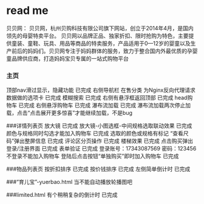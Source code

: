 ﻿# read me

贝贝网：
	贝贝网，杭州贝购科技有限公司旗下网站，创立于2014年4月，是国内领先的母婴特卖平台。
	贝贝网以品牌正品、独家折扣、限时抢购为特色，主要提供童装、童鞋、玩具、用品等商品的特卖服务，产品适用于0—12岁的婴童以及生产前后的妈妈们。贝贝网专注于妈妈群体的服务，致力于整合国内外最优质的孕婴童品牌供应商，打造妈妈宝贝专属的一站式购物平台



### 主页
顶部nav滑过显示，隐藏功能  已完成
右侧导航栏  在售分类  为Nginx反向代理请求数据做的选项卡    已完成
模糊搜索   已完成
右侧有悬浮框返回顶部   已完成
head购物车     已完成
右侧悬浮购物车  已完成
瀑布流加载    已完成
瀑布流加载两次停止加载，点击“点击展开更多惊喜”才能继续加载，不是bug


###详情列表页
放大镜  已完成
放大镜-小图选框-中间规格选取联动效果    已完成
颜色与规格同时勾选才能加入购物车    已完成
选取的颜色或规格有标记
“查看尺码”弹出整屏信息   已完成
评论区分页操作  已完成
楼梯效果  已完成
点击购买弹出登录/注册界面		已完成
表单验证  已完成
登录账号：17343087569
密码：123456
不登录不能加入购物车
登陆后点击按钮“单独购买”即时加入购物车		已完成

###物品列表页
按折扣排序   已完成
按价钱排序   已完成
左侧简单倒计时    已完成


###“育儿宝”-yuerbao.html
当不能自动播放轮播图吧

###limited.html
有个稍稍复杂的倒计时  已完成





